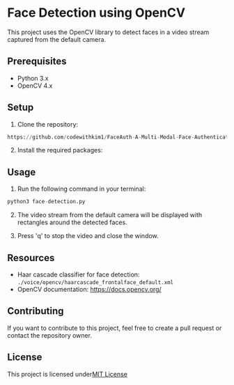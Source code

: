 # Face Detection using OpenCV

This project uses the OpenCV library to detect faces in a video stream captured from the default camera.

## Prerequisites

- Python 3.x
- OpenCV 4.x

## Setup

1. Clone the repository:
```python
https://github.com/codewithkim1/FaceAuth-A-Multi-Modal-Face-Authentication-System.git

```
2. Install the required packages:

## Usage

1. Run the following command in your terminal:

```python
python3 face-detection.py

```

2. The video stream from the default camera will be displayed with rectangles around the detected faces.


3. Press 'q' to stop the video and close the window.

## Resources

- Haar cascade classifier for face detection: `./voice/opencv/haarcascade_frontalface_default.xml`
- OpenCV documentation: <https://docs.opencv.org/>


## Contributing
If you want to contribute to this project, feel free to create a pull request or contact the repository owner.

## License
This project is licensed under[MIT License](https://opensource.org/licenses/MIT)

